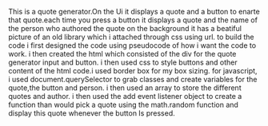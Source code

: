 This is a quote generator.On the Ui it displays a quote and a button to enarte that quote.each time you press a button it displays a quote and the name of the person who authored the quote
on the background it has a beatiful picture of an old library which i attached through css using url.
to build the code i first designed the code using pseudocode of how i want the code to work.
i then created the html which consisted of the div for the quote generator input and button.
i then used css to style buttons and other content of the html code.i used border box for my box sizing.
for javascript, i used document.querySelector to grab classes and create variables for the quote,the button and person.
i then used an array to store the different quotes and author.
i then used the add event listener object to create a function than would pick a quote using the math.random function and display this quote whenever the button Is pressed.




